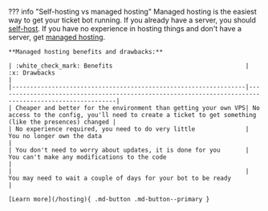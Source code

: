 ??? info "Self-hosting vs managed hosting"
    Managed hosting is the easiest way to get your ticket bot running.
    If you already have a server, you should [self-host](/installation). If you have no experience in hosting things and don't have a server, get [managed hosting](/hosting).

    **Managed hosting benefits and drawbacks:**
    
    | :white_check_mark: Benefits                                     | :x: Drawbacks                                                                                         |
    |-----------------------------------------------------------------|-------------------------------------------------------------------------------------------------------|
    | Cheaper and better for the environment than getting your own VPS| No access to the config, you'll need to create a ticket to get something (like the presences) changed |
    | No experience required, you need to do very little              | You no longer own the data                                                                            |
    | You don't need to worry about updates, it is done for you       | You can't make any modifications to the code                                                          |
    |                                                                 | You may need to wait a couple of days for your bot to be ready                                        |

	[Learn more](/hosting){ .md-button .md-button--primary }
